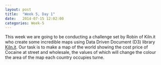 ```yaml
---
layout: post
title:  "Week 5, Day 1"
date:   2014-07-15 12:02:00
categories: Week-5
---
```


This week we are going to be conducting a challenge set by Robin of Kiln.it who create some incredible maps using Data Driven Document (D3) library <a href="http://www.kiln.it">Kiln.it</a>. Our task is to make a map of the world showing the cost price of Cocaine at street and wholesale, the values of which will change the colour the area of the map each country occupies turne.